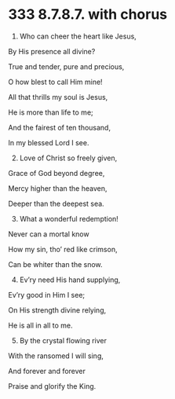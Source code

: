 # 333 8.7.8.7. with chorus

1.  Who can cheer the heart like Jesus,

By His presence all divine?

True and tender, pure and precious,

O how blest to call Him mine!

All that thrills my soul is Jesus,

He is more than life to me;

And the fairest of ten thousand,

In my blessed Lord I see.

2.  Love of Christ so freely given,

Grace of God beyond degree,

Mercy higher than the heaven,

Deeper than the deepest sea.

3.  What a wonderful redemption!

Never can a mortal know

How my sin, tho’ red like crimson,

Can be whiter than the snow.

4.  Ev’ry need His hand supplying,

Ev’ry good in Him I see;

On His strength divine relying,

He is all in all to me.

5.  By the crystal flowing river

With the ransomed I will sing,

And forever and forever

Praise and glorify the King.

